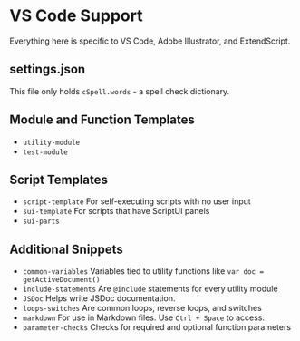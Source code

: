 # VS Code Support

Everything here is specific to VS Code, Adobe Illustrator, and ExtendScript.

## settings.json

This file only holds `cSpell.words` - a spell check dictionary. 

## Module and Function Templates

- `utility-module` 
- `test-module`

## Script Templates

- `script-template` For self-executing scripts with no user input
- `sui-template` For scripts that have ScriptUI panels
- `sui-parts` 

## Additional Snippets

- `common-variables` Variables tied to utility functions like `var doc = getActiveDocument()`
- `include-statements` Are `@include` statements for every utility module
- `JSDoc` Helps write JSDoc documentation.
- `loops-switches` Are common loops, reverse loops, and switches
- `markdown` For use in Markdown files. Use `Ctrl + Space` to access. 
- `parameter-checks` Checks for required and optional function parameters
